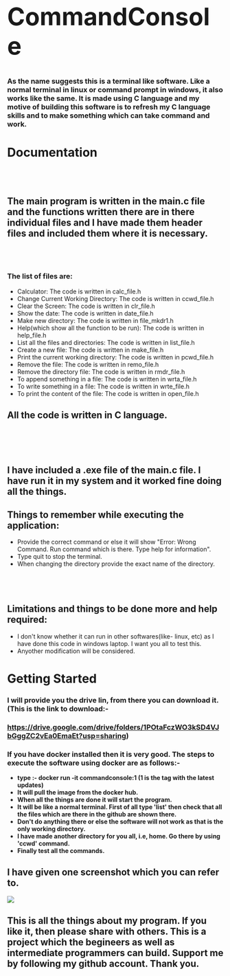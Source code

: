 # **<h1><centre>CommandConsole</h1><centre/>**

### As the name suggests this is a terminal like software. Like a normal terminal in linux or command prompt in windows, it also works like the same. It is made using C language and my motive of building this software is to refresh my C language skills and to make something which can take command and work.

# <b>Documentation</b>
## <br/>
## The main program is written in the main.c file and the functions written there are in there individual files and I have made them header files and included them where it is necessary.

## <br/>
### The list of files are:
- Calculator: The code is written in calc_file.h
- Change Current Working Directory: The code is written in ccwd_file.h
- Clear the Screen: The code is written in clr_file.h
- Show the date: The code is written in date_file.h
- Make new directory: The code is written in file_mkdr1.h
- Help(which show all the function to be run): The code is written in help_file.h
- List all the files and directories: The code is written in list_file.h
- Create a new file: The code is written in make_file.h
- Print the current working directory: The code is written in pcwd_file.h
- Remove the file: The code is written in remo_file.h
- Remove the directory file: The code is written in rmdr_file.h
- To append something in a file: The code is written in wrta_file.h
- To write something in a file: The code is written in wrte_file.h
- To print the content of the file: The code is written in open_file.h

## All the code is written in C language.
# <br/>
## I have included a .exe file of the main.c file. I have run it in my system and it worked fine doing all the things.

## Things to remember while executing the application:
- Provide the correct command or else it will show "Error: Wrong Command. Run command which is there. Type help for information".
- Type quit to stop the terminal.
- When changing the directory provide the exact name of the directory.
## <br/>
## Limitations and things to be done more and help required:
- I don't know whether it can run in other softwares(like- linux, etc) as I have done this code in windows laptop. I want you all to test this.
- Anyother modification will be considered.

# <b>Getting Started<b/>
### I will provide you the drive lin, from there you can download it.(This is the link to download:- 
### https://drive.google.com/drive/folders/1POtaFczWO3kSD4VJbGggZC2vEa0EmaEt?usp=sharing)
### If you have docker installed then it is very good. The steps to execute the software using docker are as follows:-
- type :- docker run -it commandconsole:1 (1 is the tag with the latest updates)
- It will pull the image from the docker hub.
- When all the things are done it will start the program. 
- It will be like a normal terminal. First of all type 'list' then check that all the files which are there in the github are shown there. 
- Don't do anything there or else the software will not work as that is the only working directory.
- I have made another directory for you all, i.e, home. Go there by using 'ccwd' command.
- Finally test all the commands.

## I have given one screenshot which you can refer to.

![](https://github.com/Shreejan-35/CommandConsole/blob/main/Screenshot.JPG)

## This is all the things about my program. If you like it, then please share with others. This is a project which the begineers as well as intermediate programmers can build. Support me by following my github account. Thank you.

